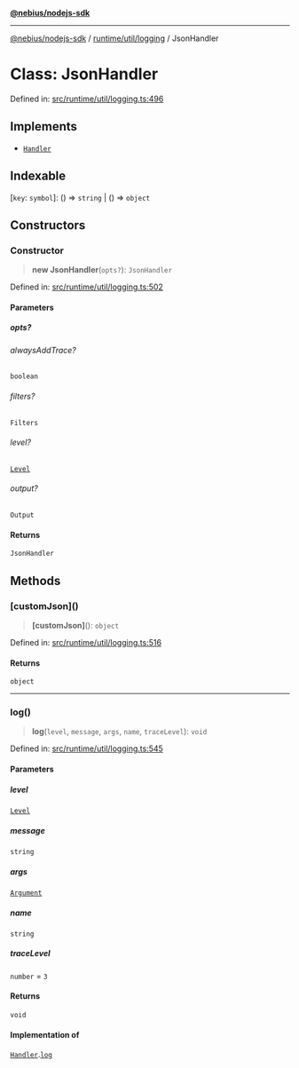 [**@nebius/nodejs-sdk**](../../../../README.md)

---

[@nebius/nodejs-sdk](../../../../README.md) / [runtime/util/logging](../README.md) / JsonHandler

# Class: JsonHandler

Defined in: [src/runtime/util/logging.ts:496](https://github.com/nebius/nodejs-sdk/blob/a37d220b2851e3bf0d396cb03828d544f584df45/src/runtime/util/logging.ts#L496)

## Implements

- [`Handler`](../interfaces/Handler.md)

## Indexable

\[`key`: `symbol`\]: () => `string` \| () => `object`

## Constructors

### Constructor

> **new JsonHandler**(`opts?`): `JsonHandler`

Defined in: [src/runtime/util/logging.ts:502](https://github.com/nebius/nodejs-sdk/blob/a37d220b2851e3bf0d396cb03828d544f584df45/src/runtime/util/logging.ts#L502)

#### Parameters

##### opts?

###### alwaysAddTrace?

`boolean`

###### filters?

`Filters`

###### level?

[`Level`](../enumerations/Level.md)

###### output?

`Output`

#### Returns

`JsonHandler`

## Methods

### \[customJson\]()

> **\[customJson\]**(): `object`

Defined in: [src/runtime/util/logging.ts:516](https://github.com/nebius/nodejs-sdk/blob/a37d220b2851e3bf0d396cb03828d544f584df45/src/runtime/util/logging.ts#L516)

#### Returns

`object`

---

### log()

> **log**(`level`, `message`, `args`, `name`, `traceLevel`): `void`

Defined in: [src/runtime/util/logging.ts:545](https://github.com/nebius/nodejs-sdk/blob/a37d220b2851e3bf0d396cb03828d544f584df45/src/runtime/util/logging.ts#L545)

#### Parameters

##### level

[`Level`](../enumerations/Level.md)

##### message

`string`

##### args

[`Argument`](../type-aliases/Argument.md)

##### name

`string`

##### traceLevel

`number` = `3`

#### Returns

`void`

#### Implementation of

[`Handler`](../interfaces/Handler.md).[`log`](../interfaces/Handler.md#log)
